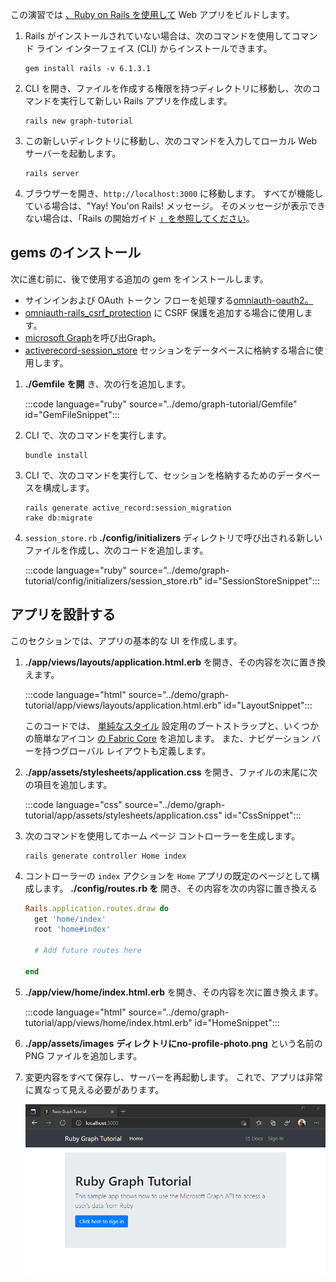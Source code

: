 <!-- markdownlint-disable MD002 MD041 -->

この演習では [、Ruby on Rails を使用して](https://rubyonrails.org/) Web アプリをビルドします。

1. Rails がインストールされていない場合は、次のコマンドを使用してコマンド ライン インターフェイス (CLI) からインストールできます。

    ```Shell
    gem install rails -v 6.1.3.1
    ```

1. CLI を開き、ファイルを作成する権限を持つディレクトリに移動し、次のコマンドを実行して新しい Rails アプリを作成します。

    ```Shell
    rails new graph-tutorial
    ```

1. この新しいディレクトリに移動し、次のコマンドを入力してローカル Web サーバーを起動します。

    ```Shell
    rails server
    ```

1. ブラウザーを開き、`http://localhost:3000` に移動します。 すべてが機能している場合は、"Yay! You'on Rails! メッセージ。 そのメッセージが表示できない場合は、「Rails の開始ガイド [」を参照してください](http://guides.rubyonrails.org/)。

## <a name="install-gems"></a>gems のインストール

次に進む前に、後で使用する追加の gem をインストールします。

- サインインおよび OAuth トークン フローを処理する[omniauth-oauth2。](https://github.com/omniauth/omniauth-oauth2)
- [omniauth-rails_csrf_protection](https://github.com/cookpad/omniauth-rails_csrf_protection) に CSRF 保護を追加する場合に使用します。
- [microsoft Graph](https://github.com/jnunemaker/httparty)を呼び出Graph。
- [activerecord-session_store](https://github.com/rails/activerecord-session_store) セッションをデータベースに格納する場合に使用します。

1. **./Gemfile を開** き、次の行を追加します。

    :::code language="ruby" source="../demo/graph-tutorial/Gemfile" id="GemFileSnippet":::

1. CLI で、次のコマンドを実行します。

    ```Shell
    bundle install
    ```

1. CLI で、次のコマンドを実行して、セッションを格納するためのデータベースを構成します。

    ```Shell
    rails generate active_record:session_migration
    rake db:migrate
    ```

1. `session_store.rb` **./config/initializers** ディレクトリで呼び出される新しいファイルを作成し、次のコードを追加します。

    :::code language="ruby" source="../demo/graph-tutorial/config/initializers/session_store.rb" id="SessionStoreSnippet":::

## <a name="design-the-app"></a>アプリを設計する

このセクションでは、アプリの基本的な UI を作成します。

1. **./app/views/layouts/application.html.erb** を開き、その内容を次に置き換えます。

    :::code language="html" source="../demo/graph-tutorial/app/views/layouts/application.html.erb" id="LayoutSnippet":::

    このコードでは、 [単純なスタイル](http://getbootstrap.com/) 設定用のブートストラップと、いくつかの簡単なアイコン [の Fabric Core](https://developer.microsoft.com/fluentui#/get-started#fabric-core) を追加します。 また、ナビゲーション バーを持つグローバル レイアウトも定義します。

1. **./app/assets/stylesheets/application.css** を開き、ファイルの末尾に次の項目を追加します。

    :::code language="css" source="../demo/graph-tutorial/app/assets/stylesheets/application.css" id="CssSnippet":::

1. 次のコマンドを使用してホーム ページ コントローラーを生成します。

    ```Shell
    rails generate controller Home index
    ```

1. コントローラーの `index` アクションを `Home` アプリの既定のページとして構成します。 **./config/routes.rb を** 開き、その内容を次の内容に置き換える

    ```ruby
    Rails.application.routes.draw do
      get 'home/index'
      root 'home#index'

      # Add future routes here

    end
    ```

1. **./app/view/home/index.html.erb** を開き、その内容を次に置き換えます。

    :::code language="html" source="../demo/graph-tutorial/app/views/home/index.html.erb" id="HomeSnippet":::

1. **./app/assets/images** **ディレクトリにno-profile-photo.png** という名前の PNG ファイルを追加します。

1. 変更内容をすべて保存し、サーバーを再起動します。 これで、アプリは非常に異なって見える必要があります。

    ![デザインが変更されたホーム ページのスクリーンショット](./images/create-app-01.png)
